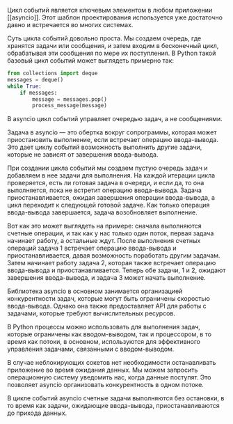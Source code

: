 Цикл событий является ключевым элементом в любом приложении [[asyncio]]. Этот шаблон проектирования используется уже достаточно давно и встречается во многих системах.

Суть цикла событий довольно проста. Мы создаем очередь, где хранятся задачи или сообщения, и затем входим в бесконечный цикл, обрабатывая эти сообщения по мере их поступления. В Python такой базовый цикл событий может выглядеть примерно так:

```python
from collections import deque
messages = deque()
while True:
    if messages:
        message = messages.pop()
        process_message(message)
```

В asyncio цикл событий управляет очередью задач, а не сообщениями.

Задача в asyncio — это обертка вокруг сопрограммы, которая может приостановить выполнение, если встречает операцию ввода-вывода. Это дает циклу событий возможность выполнить другие задачи, которые не зависят от завершения ввода-вывода.

При создании цикла событий мы создаем пустую очередь задач и добавляем в нее задачи для выполнения. На каждой итерации цикла проверяется, есть ли готовая задача в очереди, и если да, то она выполняется, пока не встретит операцию ввода-вывода. Задача приостанавливается, ожидая завершения операции ввода-вывода, а цикл переходит к следующей готовой задаче. Как только операция ввода-вывода завершается, задача возобновляет выполнение.

Вот как это может выглядеть на примере: сначала выполняются счетные операции, и так как у нас только один поток, первая задача начинает работу, а остальные ждут. После выполнения счетных операций задача 1 встречает операцию ввода-вывода и приостанавливается, давая возможность поработать другим задачам. Затем начинает работу задача 2, которая также встречает операцию ввода-вывода и приостанавливается. Теперь обе задачи, 1 и 2, ожидают завершения ввода-вывода, и задача 3 может начать выполнение.

Библиотека asyncio в основном занимается организацией конкурентности задач, которые могут быть ограничены скоростью ввода-вывода. Однако она также предоставляет API для работы с задачами, которые требуют вычислительных ресурсов.

В Python процессы можно использовать для выполнения задач, которые ограничены как вводом-выводом, так и процессором, в то время как потоки, в основном, используются для эффективного управления задачами, связанными с вводом-выводом.

В случае неблокирующих сокетов нет необходимости останавливать приложение во время ожидания данных. Мы можем запросить операционную систему уведомить нас, когда данные поступят. Это позволяет asyncio организовать конкурентность в одном потоке.

В цикле событий asyncio счетные задачи выполняются без остановки, в то время как задачи, ожидающие ввода-вывода, приостанавливаются до прихода данных.